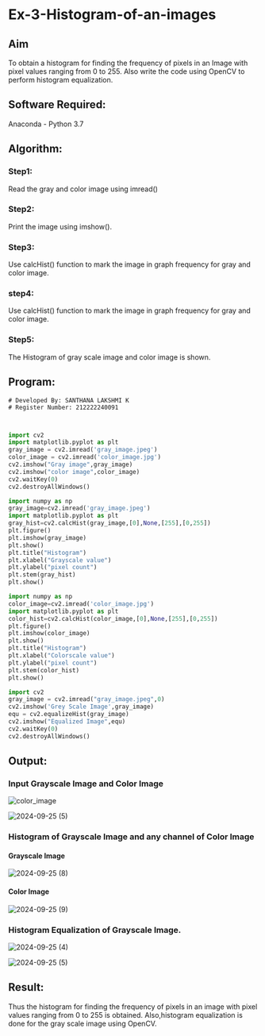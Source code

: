# Ex-3-Histogram-of-an-images
## Aim
To obtain a histogram for finding the frequency of pixels in an Image with pixel values ranging from 0 to 255. Also write the code using OpenCV to perform histogram equalization.

## Software Required:
Anaconda - Python 3.7

## Algorithm:
### Step1:
Read the gray and color image using imread()

### Step2:
Print the image using imshow().

### Step3:
Use calcHist() function to mark the image in graph frequency for gray and color image.

### step4:
Use calcHist() function to mark the image in graph frequency for gray and color image.

### Step5:
The Histogram of gray scale image and color image is shown.


## Program:
```
# Developed By: SANTHANA LAKSHMI K
# Register Number: 212222240091
``` 
```python


import cv2
import matplotlib.pyplot as plt
gray_image = cv2.imread('gray_image.jpeg')
color_image = cv2.imread('color_image.jpg')
cv2.imshow("Gray image",gray_image)
cv2.imshow("color image",color_image)
cv2.waitKey(0)
cv2.destroyAllWindows()

import numpy as np
gray_image=cv2.imread('gray_image.jpeg')
import matplotlib.pyplot as plt 
gray_hist=cv2.calcHist(gray_image,[0],None,[255],[0,255])
plt.figure()
plt.imshow(gray_image)
plt.show()
plt.title("Histogram")
plt.xlabel("Grayscale value")
plt.ylabel("pixel count")
plt.stem(gray_hist)
plt.show()

import numpy as np
color_image=cv2.imread('color_image.jpg')
import matplotlib.pyplot as plt 
color_hist=cv2.calcHist(color_image,[0],None,[255],[0,255])
plt.figure()
plt.imshow(color_image)
plt.show()
plt.title("Histogram")
plt.xlabel("Colorscale value")
plt.ylabel("pixel count")
plt.stem(color_hist)
plt.show()

import cv2
gray_image = cv2.imread("gray_image.jpeg",0)
cv2.imshow('Grey Scale Image',gray_image)
equ = cv2.equalizeHist(gray_image)
cv2.imshow("Equalized Image",equ)
cv2.waitKey(0)
cv2.destroyAllWindows()


```
## Output:
### Input Grayscale Image and Color Image
![color_image](https://github.com/user-attachments/assets/d7449ce5-2a5c-446b-a295-e16755b9314b)

![2024-09-25 (5)](https://github.com/user-attachments/assets/8cbc5b2d-dcf4-45cf-93f8-0bb7b4d05c22)

### Histogram of Grayscale Image and any channel of Color Image

#### Grayscale Image

![2024-09-25 (8)](https://github.com/user-attachments/assets/b24bde4a-489f-4984-a584-50cef8c406d4)

#### Color Image

![2024-09-25 (9)](https://github.com/user-attachments/assets/06c48f8f-a637-4d17-9103-017e17ada977)

### Histogram Equalization of Grayscale Image.

![2024-09-25 (4)](https://github.com/user-attachments/assets/ecf052ad-4a2f-4964-a8b2-0a46b488bc9e)

![2024-09-25 (5)](https://github.com/user-attachments/assets/140eca5a-3bc4-4200-a791-f2c848142451)

## Result: 
Thus the histogram for finding the frequency of pixels in an image with pixel values ranging from 0 to 255 is obtained. Also,histogram equalization is done for the gray scale image using OpenCV.
